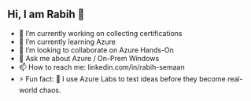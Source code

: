 ## Hi, I am Rabih 👋

- 🔭 I’m currently working on collecting certifications
- 🌱 I’m currently learning Azure 
- 👯 I’m looking to collaborate on Azure Hands-On
- 💬 Ask me about Azure / On-Prem Windows 
- 📫 How to reach me: linkedin.com/in/rabih-semaan
- ⚡ Fun fact: 🧪 I use Azure Labs to test ideas before they become real-world chaos.
  


<!--
**Rsemane/Rsemane** is a ✨ _special_ ✨ repository because its `README.md` (this file) appears on your GitHub profile.

Here are some ideas to get you started:

- 🔭 I’m currently working on collecting certifications
- 🌱 I’m currently learning Azure 
- 👯 I’m looking to collaborate on Azure Hands-On
- 💬 Ask me about Azure / On-Prem Windows 
- 📫 How to reach me: linkedin.com/in/rabih-semaan
- ⚡ Fun fact: 🧪 I use Azure Labs to test ideas before they become real-world chaos.
-->
